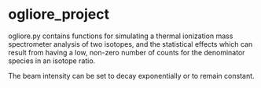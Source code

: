 # ogliore_project

ogliore.py contains functions for simulating a thermal ionization mass spectrometer analysis of two isotopes, and the statistical effects which can result from having a low, non-zero number of counts for the denominator species in an isotope ratio.

The beam intensity can be set to decay exponentially or to remain constant.

